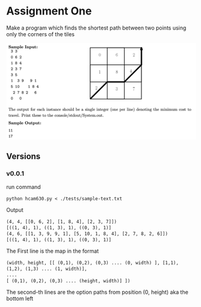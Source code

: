 # Assignment One
Make a program which finds the shortest path between two points using only the corners of the tiles

![drawn](./readme-resources/drawn-demo.png)

## Versions
### v0.0.1
run command
```
python hcam630.py < ./tests/sample-text.txt 
```

Output
```
(4, 4, [[0, 6, 2], [1, 8, 4], [2, 3, 7]])
[((1, 4), 1), ((1, 3), 1), ((0, 3), 1)]
(4, 6, [[1, 3, 9, 9, 1], [5, 10, 1, 8, 4], [2, 7, 8, 2, 6]])
[((1, 4), 1), ((1, 3), 1), ((0, 3), 1)]
```

The First line is the map in the format
```
(width, height, [[ (0,1), (0,2), (0,3) .... (0, width) ], [1,1), (1,2), (1,3) .... (1, width)],
....
[ (0,1), (0,2), (0,3) .... (height, width)] ])
```

The second-th lines are the option paths from position (0, height) aka the bottom left
